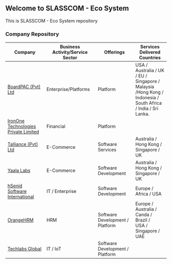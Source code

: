 ## Welcome to SLASSCOM - Eco System

This is SLASSCOM - Eco System repository

<div class="section-title col-lg-8 col-md-10 ml-auto mr-auto">
    <h3 class="mb-4 ">Company Repository</h3>
</div>
<table id="data-table" class="table table-striped table-bordered hover" style="width:100%; font-size: 14px">
    <thead>
        <tr>
            <th>Company</th>
            <th>Business Activity/Service Sector</th>
            <th>Offerings</th>
            <th>Services Delivered Countries</th>
        </tr>
    </thead>
    <tbody>
        <tr>
            <td><a href="https://www.boardpac.co" TARGET="_blank">BoardPAC (Pvt) Ltd</a></td>
            <td>Enterprise/Platforms</td>
            <td>Platform</td>
            <td>USA / Australia / UK / EU / Singapore /<br />Malaysia /Hong Kong / Indonesia /<br />South Africa / India / Sri Lanka.</td>
        </tr>
        <tr>
            <td><a href="https://www.irononetech.com/" TARGET="_blank">IronOne Technologies Private Limited</a></td>
            <td>Financial</td>
            <td>Platform</td>
            <td>&nbsp;</td>
        </tr>
        <tr>
            <td><a href="http://www.talliance.com" TARGET="_blank">Talliance (Pvt) Ltd</a></td>
            <td>E-Commerce</td>
            <td>Software Services</td>
            <td>Australia / Hong Kong / Singapore / UK</td>
        </tr>
        <tr>
            <td><a href="https://www.yaalalabs.com/" TARGET="_blank">Yaala Labs</a></td>
            <td>E-Commerce</td>
            <td>Software Development</td>
            <td>Australia / Hong Kong / Singapore / UK</td>
        </tr>
        <tr>
            <td><a href="http://www.hsenidbiz.com" TARGET="_blank">hSenid Software International</a></td>
            <td>IT / Enterprise</td>
            <td>Software Development</td>
            <td>Europe / Africa / USA</td>
        </tr>
        <tr>
            <td><a href="https://www.orangehrm.com/" TARGET="_blank">OrangeHRM</a></td>
            <td>HRM</td>
            <td>Software Development / Platform</td>
            <td>Europe / Australia / Canda / Brazil /<br />USA / Singapore / UAE</td>
        </tr>
        <tr>
            <td><a href="http://www.techlabs.tech" TARGET="_blank">Techlabs Global</a></td>
            <td>IT / IoT</td>
            <td>Software Development / Platform</td>
            <td>&nbsp;</td>
        </tr>
    </tbody>
</table>


